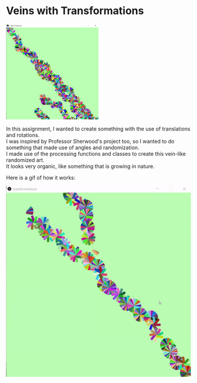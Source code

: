 # Veins with Transformations
<img src="veins.png" width="50%">

In this assignment, I wanted to create something with the use of translations and rotations.  
I was inspired by Professor Sherwood's project too, so I wanted to do something that made use of angles and randomization.  
I made use of the processing functions and classes to create this vein-like randomized art.  
It looks very organic, like something that is growing in nature.

Here is a gif of how it works:

![](veins.gif)
